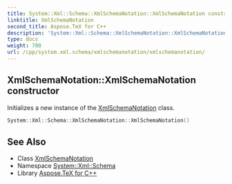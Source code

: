 ```yaml
---
title: System::Xml::Schema::XmlSchemaNotation::XmlSchemaNotation constructor
linktitle: XmlSchemaNotation
second_title: Aspose.TeX for C++
description: 'System::Xml::Schema::XmlSchemaNotation::XmlSchemaNotation constructor. Initializes a new instance of the XmlSchemaNotation class in C++.'
type: docs
weight: 700
url: /cpp/system.xml.schema/xmlschemanotation/xmlschemanotation/
---
```

## XmlSchemaNotation::XmlSchemaNotation constructor


Initializes a new instance of the [XmlSchemaNotation](../) class.

```cpp
System::Xml::Schema::XmlSchemaNotation::XmlSchemaNotation()
```

## See Also

* Class [XmlSchemaNotation](../)
* Namespace [System::Xml::Schema](../../)
* Library [Aspose.TeX for C++](../../../)
